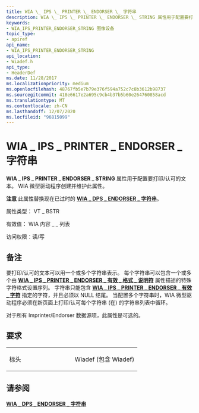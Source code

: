 ```yaml
---
title: WIA \_ IPS \_ PRINTER \_ ENDORSER \_ 字符串
description: WIA \_ IPS \_ PRINTER \_ ENDORSER \_ STRING 属性用于配置要打印/认可的文本。 WIA 微型驱动程序创建并维护此属性。
keywords:
- WIA_IPS_PRINTER_ENDORSER_STRING 图像设备
topic_type:
- apiref
api_name:
- WIA_IPS_PRINTER_ENDORSER_STRING
api_location:
- Wiadef.h
api_type:
- HeaderDef
ms.date: 11/28/2017
ms.localizationpriority: medium
ms.openlocfilehash: 48767fb5e7b79e376f594a752c7c8b3612b98737
ms.sourcegitcommit: 418e6617e2a695c9cb4b37b5b60e264760858acd
ms.translationtype: MT
ms.contentlocale: zh-CN
ms.lasthandoff: 12/07/2020
ms.locfileid: "96815099"
---
```

# <a name="wia_ips_printer_endorser_string"></a>WIA \_ IPS \_ PRINTER \_ ENDORSER \_ 字符串


**WIA \_ IPS \_ PRINTER \_ ENDORSER \_ STRING** 属性用于配置要打印/认可的文本。 WIA 微型驱动程序创建并维护此属性。




**注意**  此属性替换现在已过时的 [**WIA \_ DPS \_ ENDORSER \_ 字符串**](wia-dps-endorser-string.md)。

 

属性类型： VT \_ BSTR

有效值： WIA 内容 \_ \_ 列表

访问权限：读/写

<a name="remarks"></a>备注
-------

要打印/认可的文本可以用一个或多个字符串表示。 每个字符串可以包含一个或多个由 [**WIA \_ IPS \_ PRINTER \_ ENDORSER \_ 有效 \_ 格式 \_ 说明符**](wia-ips-printer-endorser-valid-format-specifiers.md) 属性描述的特殊字符格式设置序列。 字符串只能包含 [**WIA \_ IPS \_ PRINTER \_ ENDORSER \_ 有效 \_ 字符**](wia-ips-printer-endorser-valid-characters.md) 指定的字符，并且必须以 NULL 结尾。 当配置多个字符串时，WIA 微型驱动程序必须在新页面上打印/认可每个字符串 (在) 的字符串列表中循环。

对于所有 Imprinter/Endorser 数据源项，此属性是可选的。

<a name="requirements"></a>要求
------------

<table>
<colgroup>
<col width="50%" />
<col width="50%" />
</colgroup>
<tbody>
<tr class="odd">
<td><p>标头</p></td>
<td>Wiadef (包含 Wiadef) </td>
</tr>
</tbody>
</table>

## <a name="see-also"></a>请参阅


[**WIA \_ DPS \_ ENDORSER \_ 字符串**](wia-dps-endorser-string.md)

 

 






